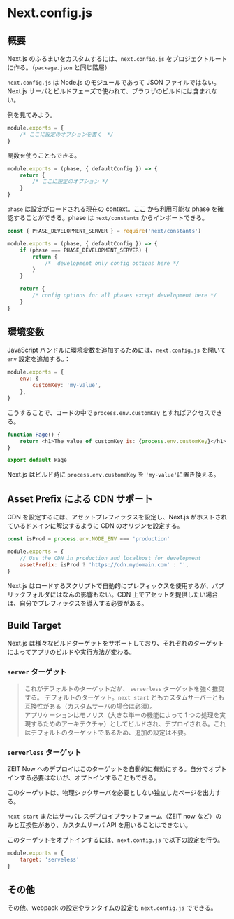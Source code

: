 # Next.config.js
## 概要
Next.js のふるまいをカスタムするには、`next.config.js` をプロジェクトルートに作る。（`package.json` と同じ階層）

`next.config.js` は Node.js のモジュールであって JSON ファイルではない。Next.js サーバとビルドフェーズで使われて、ブラウザのビルドには含まれない。  

例を見てみよう。

```javascript
module.exports = {
    /* ここに設定のオプションを書く　*/
}
```

関数を使うこともできる。

```javascript
module.exports = (phase, { defaultConfig }) => {
    return {
        /* ここに設定のオプション */
    }
}
```

`phase` は設定がロードされる現在の context。[ここ](https://github.com/zeit/next.js/blob/canary/packages/next/next-server/lib/constants.ts#L1-L4) から利用可能な phase を確認することができる。phase は `next/constants` からインポートできる。

```javascript
const { PHASE_DEVELOPMENT_SERVER } = require('next/constants')

module.exports = (phase, { defaultConfig }) => {
    if (phase === PHASE_DEVELOPMENT_SERVER) {
        return {
            /*  development only config options here */
        }
    }

    return {
        /* config options for all phases except development here */
    }
}
```

## 環境変数
JavaScript バンドルに環境変数を追加するためには、`next.config.js` を開いて `env` 設定を追加する。：
```javascript
module.exports = {
    env: {
        customKey: 'my-value',
    },
}
```

こうすることで、コードの中で `process.env.customKey` とすればアクセスできる。

```javascript
function Page() {
    return <h1>The value of customKey is: {process.env.customKey}</h1>
}

export default Page
```

Next.js はビルド時に `process.env.customeKey` を `'my-value'`に置き換える。

## Asset Prefix による CDN サポート
CDN を設定するには、アセットプレフィックスを設定し、Next.js がホストされているドメインに解決するように CDN のオリジンを設定する。

```javascript
const isProd = process.env.NODE_ENV === 'production'

module.exports = {
    // Use the CDN in production and localhost for development
    assetPrefix: isProd ? 'https://cdn.mydomain.com' : '',
}
```

Next.js はロードするスクリプトで自動的にプレフィックスを使用するが、パブリックフォルダにはなんの影響もない。CDN 上でアセットを提供したい場合は、自分でプレフィックスを導入する必要がある。

## Build Target
Next.js は様々なビルドターゲットをサポートしており、それぞれのターゲットによってアプリのビルドや実行方法が変わる。

### `server` ターゲット
> これがデフォルトのターゲットだが、 `serverless` ターゲットを強く推奨する。
デフォルトのターゲット。`next start` ともカスタムサーバーとも互換性がある（カスタムサーバの場合は必須）。  
アプリケーションはモノリス（大きな単一の機能によって 1 つの処理を実現するためのアーキテクチャ）としてビルドされ、デプロイされる。これはデフォルトのターゲットであるため、追加の設定は不要。

### `serverless` ターゲット
ZEIT Now へのデプロイはこのターゲットを自動的に有効にする。自分でオプトインする必要はないが、オプトインすることもできる。  

このターゲットは、物理シックサーバを必要としない独立したページを出力する。

`next start` またはサーバレスデプロイプラットフォーム（ZEIT now など）のみと互換性があり、カスタムサーバ API を用いることはできない。  

このターゲットをオプトインするには、`next.config.js` で以下の設定を行う。

```javascript
module.exports = {
    target: 'serveless'
}
```

## その他
その他、webpack の設定やランタイムの設定も `next.config.js` でできる。